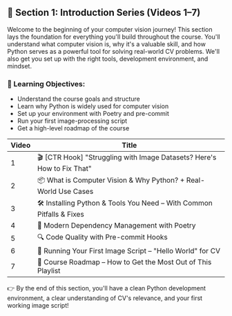 ## 📁 Section 1: Introduction Series (Videos 1–7)

Welcome to the beginning of your computer vision journey! This section lays the foundation for everything you'll build throughout the course. You'll understand what computer vision is, why it's a valuable skill, and how Python serves as a powerful tool for solving real-world CV problems. We'll also get you set up with the right tools, development environment, and mindset.

### 🎯 Learning Objectives:
- Understand the course goals and structure
- Learn why Python is widely used for computer vision
- Set up your environment with Poetry and pre-commit
- Run your first image-processing script
- Get a high-level roadmap of the course

| Video | Title                                                                   |
| ----- | ----------------------------------------------------------------------- |
| 1     | 🎬 [CTR Hook] "Struggling with Image Datasets? Here's How to Fix That" |
| 2     | 📦 What is Computer Vision & Why Python? + Real-World Use Cases         |
| 3     | 🛠️ Installing Python & Tools You Need – With Common Pitfalls & Fixes   |
| 4     | 🎵 Modern Dependency Management with Poetry                             |
| 5     | 🔍 Code Quality with Pre-commit Hooks                                   |
| 6     | 🧪 Running Your First Image Script – "Hello World" for CV               |
| 7     | 🧭 Course Roadmap – How to Get the Most Out of This Playlist            |

👉 By the end of this section, you'll have a clean Python development environment, a clear understanding of CV's relevance, and your first working image script!
